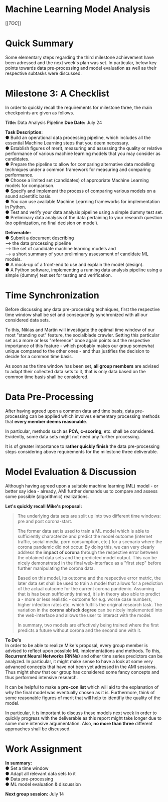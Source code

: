 # Machine Learning Model Analysis
[[_TOC_]]

# Quick Summary
Some elementary steps regarding the third milestone achievement have been adressed and the next week's plan was set. In particular, below key points towards data pre-processing and model evaluation as well as their respective subtasks were discussed.  

# Milestone 3: A Checklist
In order to quickly recall the requirements for milestone three, the main checkpoints are given as follows.

**Title:**  Data Analysis Pipeline
**Due Date:** July 24

**Task Description:** \
    ● Build an operational data processing pipeline, which includes all the essential
        Machine Learning steps that you deem necessary. \
    ● Establish figures of merit, measuring and assessing the quality or relative
        performance of various machine learning models that you may consider as
        candidates.\
    ● Prepare the pipeline to allow for comparing alternative data modelling techniques
        under a common framework for measuring and comparing performance.\
    ● Choose a limited set (candidates) of appropriate Machine Learning models for
        comparison.\
    ● Specify and implement the process of comparing various models on a sound
        scientific basis.\
    ● You can use available Machine Learning frameworks for implementation in
        Python.\
    ● Test and verify your data analysis pipeline using a simple dummy test set.\
    ● Preliminary data analysis of the data pertaining to your research question (no
        optimization, no final decision on model).

**Deliverable:**\
    ● Submit a document describing \
            --> the data processing pipeline\
            --> the set of candidate machine learning models and\
            --> a short summary of your preliminary assessment of candidate ML models.\
    ● A mock-up of a front-end to use and explain the model (design).\
    ● A Python software, implementing a running data analysis pipeline using a simple
       (dummy) test set for testing and verification.

# Time Synchronization
Before discussing any data pre-processing techniques, first the respective time window shall be set and consequently synchronized with all our considered data sets.

To this, Niklas and Martin will investigate the optimal time window of our most "standing out" feature, the socialblade crawler. Setting this particular set as a more or less "reference" once again points out the respective importance of this feature - which probably makes our group somewhat unique compared to the other ones - and thus justifies the decision to decide for a common time basis.

As soon as the time window has been set, **all group members** are advised to adapt their collected data sets to it, that is only data based on the common time basis shall be considered. 

# Data Pre-Processing
After having agreed upon a common data and time basis, data pre-processing can be applied which involves elementary processing methods that **every member deems reasonable**.

In particular, methods such as **PCA**, **c-scoring**, etc. shall be considered. Evidently, some data sets might not need any further processing.

It is of greater importance to **rather quickly finish** the data pre-processing steps considering above requirements for the milestone three deliverable.

# Model Evaluation & Discussion
Although having agreed upon a suitable machine learning (ML) model - or better say idea - already, AMI further demands us to compare and assess some possible (algorithmic) realizations.

**Let's quickly recall Mike's proposal:** 
>The underlying data sets are split up into two different time windows: pre and post corona-start. 
>
>The former data set is used to train a ML model which is able to sufficiently characterize and predict the model outcome (internet traffic, social media, porn consumption, etc.) for a scenario where the corona pandemic did not occur. By doing this, we can very clearly address the **impact of corona** through the respective error between the obtained data sets and the predicted model output. This can be nicely demonstrated in the final web-interface as a "first step" before further manipulating the corona data. 
>
>Based on this model, its outcome and the respective error metric, the later data set shall be used to train a model that allows for a prediction of the actual outcome for the current corona pandemic. Assuming that is has been sufficiently trained, it is in theory also able to predict a - more or less realistic - outcome for e.g. worse case numbers, higher infection rates etc. which fulfills the original research task. The variation in the **corona abfuck degree** can be nicely implemented into the web-interface and allows the user to interact with the model. 
>
>In summary, two models are effectively being trained where the first predicts a future without corona and the second one with it.

**To Do's** \
In order to be able to realize Mike's proposal, every group member is advised to reflect upon possible ML implementations and methods. To this, **Recurrent Neural Networks (RNNs)** and other time series predictors can be analyzed. In particular, it might make sense to have a look at some very advanced concepts that have not been yet adressed in the AMI sessions. Thus might show that our group has considered some fancy concepts and thus performed intensive research.

It can be helpful to make a **pro-con list** which will aid to the explanation of why the final model was eventually chosen as it is. Furthermore, think of some reasonable figures of merit that will help to identifiy the quality of the model.

In particular, it is important to discuss these models next week in order to quickly progress with the deliverable as this report might take longer due to some more intensive argumentation. Also, **no more than three** different approaches shall be discussed.

# Work Assignment

**In summary:**  
    ●  Set a time window\
    ●  Adapt all relevant data sets to it\
    ●  Data pre-processing\
    ●  ML model evaluation & discussion
    
**Next group session:** July 14
